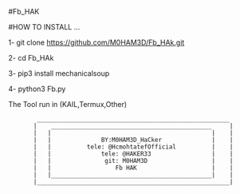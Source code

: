 #Fb_HAK

#HOW TO INSTALL ...

1- git clone https://github.com/M0HAM3D/Fb_HAk.git

2- cd Fb_HAk

3- pip3 install mechanicalsoup

4- python3 Fb.py

The Tool run in 
        (KAIL,Termux,Other)

            ______________________________________________________
           |    _____________________________________________     |
           |   |                                             |    |
           |   |              BY:M0HAM3D_HaCker              |    |
           |   |          tele: @HcmohtatefOfficial          |    |
           |   |              tele: @HAKER33                 |    |
           |   |               git: M0HAM3D                  |    |
           |   |                  Fb HAK                     |    |
           |   |_____________________________________________|    |
           |______________________________________________________|


